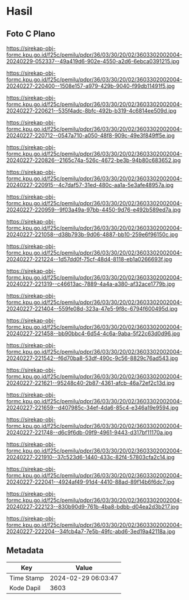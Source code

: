 # Hasil

## Foto C Plano

https://sirekap-obj-formc.kpu.go.id/f25c/pemilu/pdpr/36/03/30/20/02/3603302002004-20240229-052337--49a419d6-902e-4550-a2d6-6ebca0391215.jpg

https://sirekap-obj-formc.kpu.go.id/f25c/pemilu/pdpr/36/03/30/20/02/3603302002004-20240227-220400--1508e157-a979-429b-9040-f99db11491f5.jpg

https://sirekap-obj-formc.kpu.go.id/f25c/pemilu/pdpr/36/03/30/20/02/3603302002004-20240227-220621--535f4adc-8bfc-492b-b319-4c6814ee509d.jpg

https://sirekap-obj-formc.kpu.go.id/f25c/pemilu/pdpr/36/03/30/20/02/3603302002004-20240227-220712--0547a710-a050-48f8-909c-49e3f849ff5e.jpg

https://sirekap-obj-formc.kpu.go.id/f25c/pemilu/pdpr/36/03/30/20/02/3603302002004-20240227-220826--2165c74a-526c-4672-be3b-94b80c683652.jpg

https://sirekap-obj-formc.kpu.go.id/f25c/pemilu/pdpr/36/03/30/20/02/3603302002004-20240227-220915--4c7daf57-31ed-480c-aa1a-5e3afe48957a.jpg

https://sirekap-obj-formc.kpu.go.id/f25c/pemilu/pdpr/36/03/30/20/02/3603302002004-20240227-220959--9f03a49a-97bb-4450-9d76-e492b589ed7a.jpg

https://sirekap-obj-formc.kpu.go.id/f25c/pemilu/pdpr/36/03/30/20/02/3603302002004-20240227-221058--d38b793b-9d06-4887-bb10-259e6f96150c.jpg

https://sirekap-obj-formc.kpu.go.id/f25c/pemilu/pdpr/36/03/30/20/02/3603302002004-20240227-221224--1d57dd0f-75cf-48d4-8118-eb1a0266693f.jpg

https://sirekap-obj-formc.kpu.go.id/f25c/pemilu/pdpr/36/03/30/20/02/3603302002004-20240227-221319--c46613ac-7889-4a4a-a380-af32ace1779b.jpg

https://sirekap-obj-formc.kpu.go.id/f25c/pemilu/pdpr/36/03/30/20/02/3603302002004-20240227-221404--559fe08d-323a-47e5-9f8c-6794f600495d.jpg

https://sirekap-obj-formc.kpu.go.id/f25c/pemilu/pdpr/36/03/30/20/02/3603302002004-20240227-221458--bb90bbc4-6d54-4c6a-9aba-5f22c63d0d96.jpg

https://sirekap-obj-formc.kpu.go.id/f25c/pemilu/pdpr/36/03/30/20/02/3603302002004-20240227-221542--f6d70ba8-53df-490c-9c56-8829c76ad543.jpg

https://sirekap-obj-formc.kpu.go.id/f25c/pemilu/pdpr/36/03/30/20/02/3603302002004-20240227-221621--95248c40-2b87-4361-afcb-46a72ef2c13d.jpg

https://sirekap-obj-formc.kpu.go.id/f25c/pemilu/pdpr/36/03/30/20/02/3603302002004-20240227-221659--d407985c-34ef-4da6-85c4-e346a19e9594.jpg

https://sirekap-obj-formc.kpu.go.id/f25c/pemilu/pdpr/36/03/30/20/02/3603302002004-20240227-221748--d6c9f6db-09f9-4961-9443-d317bf11170a.jpg

https://sirekap-obj-formc.kpu.go.id/f25c/pemilu/pdpr/36/03/30/20/02/3603302002004-20240227-221910--37c523d6-1440-433c-82f4-57803cfa2c14.jpg

https://sirekap-obj-formc.kpu.go.id/f25c/pemilu/pdpr/36/03/30/20/02/3603302002004-20240227-222041--4924af49-91d4-4410-88ad-89f14b6f6dc7.jpg

https://sirekap-obj-formc.kpu.go.id/f25c/pemilu/pdpr/36/03/30/20/02/3603302002004-20240227-222123--830b90d9-761b-4ba8-bdbb-d04ea2d3b217.jpg

https://sirekap-obj-formc.kpu.go.id/f25c/pemilu/pdpr/36/03/30/20/02/3603302002004-20240227-222204--34fcb4a7-7e5b-49fc-abd6-3ed19a42118a.jpg


## Metadata

| Key        | Value               |
| ---------- | ------------------- |
| Time Stamp | 2024-02-29 06:03:47 |
| Kode Dapil | 3603                |




